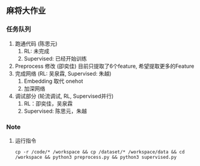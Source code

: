## 麻将大作业

### 任务队列

1. 跑通代码 (陈思元)
    1. RL: 未完成
    2. Supervised: 已经开始训练
2. Preprocess 修改 (卲奕佳)
   目前只提取了6个feature, 希望提取更多的Feature
3. 完成网络 (RL: 吴泉霖, Supervised: 朱越)
    1. Embedding 取代 onehot
    2. 加深网络
4. 调试部分 (轮流调试, RL, Supervised并行)
    1. RL：卲奕佳，吴泉霖
    2. Supervised: 陈思元，朱越

### Note
1. 运行指令
   ```shell
   cp -r /code/* /workspace && cp /dataset/* /workspace/data && cd /workspace && python3 preprocess.py && python3 supervised.py
   ```
